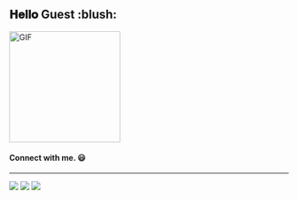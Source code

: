 <h2> 𝐇𝐞𝐥𝐥𝐨 Guest :blush:</h2>
<img alt="GIF" src="https://i.pinimg.com/originals/9e/a7/2e/9ea72ef078139ced289852e8a4ea0c5c.gif" width = 200/>

#### Connect with me. :smiley:

<hr>

<p>
<a href="https://github.com/NaoualSmaili"><img src="https://img.shields.io/badge/Naoual_Smaili-100000?style=for-the-badge&logo=github&logoColor=white"/></a>
<a href="https://www.linkedin.com/in/naouals14/"><img src="https://img.shields.io/badge/Naoual_Smaili-0077B5?style=for-the-badge&logo=linkedin&logoColor=white"></a>
<a href="n.smaili@insea.ac.ma"><img src="https://img.shields.io/badge/-n.smaili@insea.ac.ma-black?style=for-the-badge&logo=microsoft-outlook&logoColor=white"/></a>
</p>
